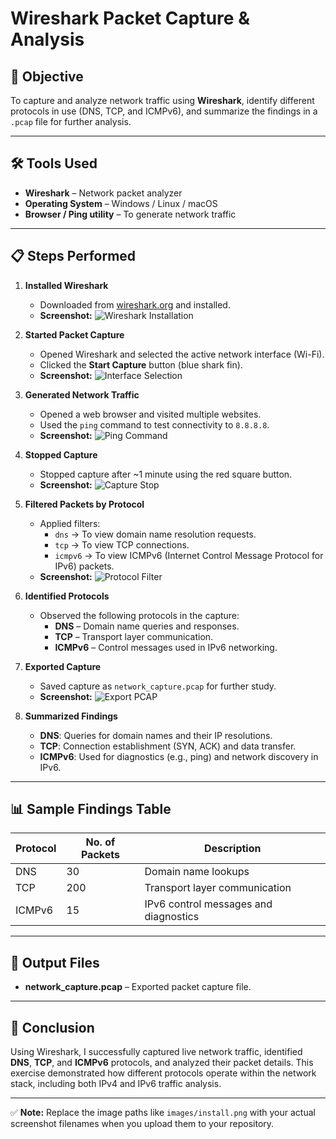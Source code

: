 # Wireshark Packet Capture & Analysis

## 📌 Objective
To capture and analyze network traffic using **Wireshark**, identify different protocols in use (DNS, TCP, and ICMPv6), and summarize the findings in a `.pcap` file for further analysis.

---

## 🛠 Tools Used
- **Wireshark** – Network packet analyzer
- **Operating System** – Windows / Linux / macOS
- **Browser / Ping utility** – To generate network traffic

---

## 📋 Steps Performed

1. **Installed Wireshark**
   - Downloaded from [wireshark.org](https://www.wireshark.org/) and installed.
   - **Screenshot:**
     ![Wireshark Installation](images/install.png)

2. **Started Packet Capture**
   - Opened Wireshark and selected the active network interface (Wi-Fi).
   - Clicked the **Start Capture** button (blue shark fin).
   - **Screenshot:**
     ![Interface Selection](images/interface.png)

3. **Generated Network Traffic**
   - Opened a web browser and visited multiple websites.
   - Used the `ping` command to test connectivity to `8.8.8.8`.
   - **Screenshot:**
     ![Ping Command](images/ping.png)

4. **Stopped Capture**
   - Stopped capture after ~1 minute using the red square button.
   - **Screenshot:**
     ![Capture Stop](images/stop.png)

5. **Filtered Packets by Protocol**
   - Applied filters:
     - `dns` → To view domain name resolution requests.
     - `tcp` → To view TCP connections.
     - `icmpv6` → To view ICMPv6 (Internet Control Message Protocol for IPv6) packets.
   - **Screenshot:**
     ![Protocol Filter](images/filter.png)

6. **Identified Protocols**
   - Observed the following protocols in the capture:
     - **DNS** – Domain name queries and responses.
     - **TCP** – Transport layer communication.
     - **ICMPv6** – Control messages used in IPv6 networking.

7. **Exported Capture**
   - Saved capture as `network_capture.pcap` for further study.
   - **Screenshot:**
     ![Export PCAP](images/export.png)

8. **Summarized Findings**
   - **DNS**: Queries for domain names and their IP resolutions.
   - **TCP**: Connection establishment (SYN, ACK) and data transfer.
   - **ICMPv6**: Used for diagnostics (e.g., ping) and network discovery in IPv6.

---

## 📊 Sample Findings Table

| Protocol | No. of Packets | Description |
|----------|---------------|-------------|
| DNS      | 30            | Domain name lookups |
| TCP      | 200           | Transport layer communication |
| ICMPv6   | 15            | IPv6 control messages and diagnostics |

---

## 📂 Output Files
- **network_capture.pcap** – Exported packet capture file.

---

## 📜 Conclusion
Using Wireshark, I successfully captured live network traffic, identified **DNS**, **TCP**, and **ICMPv6** protocols, and analyzed their packet details. This exercise demonstrated how different protocols operate within the network stack, including both IPv4 and IPv6 traffic analysis.

---

✅ **Note:**
Replace the image paths like `images/install.png` with your actual screenshot filenames when you upload them to your repository.
